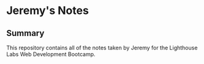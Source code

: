 # Jeremy's Notes



## Summary

This repository contains all of the notes taken by Jeremy for the Lighthouse Labs Web Development Bootcamp.

